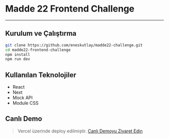 # Madde 22 Frontend Challenge
<hr/>

## Kurulum ve Çalıştırma
```bash
git clone https://github.com/eneskutlay/madde22-challenge.git
cd madde22-frontend-challenge
npm install
npm run dev
```

## Kullanılan Teknolojiler
- React
- Next
- Mock API
- Module CSS

## Canlı Demo
> Vercel üzerinde deploy edilmiştir.
[Canlı Demoyu Ziyaret Edin](https://madde22-challenge.vercel.app/)
